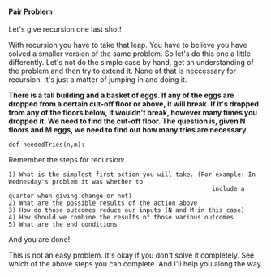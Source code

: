 #### Pair Problem

Let's give recursion one last shot!

With recursion you have to take that leap. You have to believe you have solved a smaller version of the same problem. So let's do this one a little differently. Let's not do the simple case by hand, get an understanding of the problem and then try to extend it. None of that is neccessary for recursion. It's just a matter of jumping in and doing it.

**There is a tall building and a basket of eggs. If any of the eggs are dropped from a certain cut-off floor or above, it will break. If it's dropped from any of the floors below, it wouldn't break, however many times you dropped it. We need to find the cut-off floor. The question is, given N floors and M eggs, we need to find out how many tries are necessary.**

    def neededTries(n,m):

Remember the steps for recursion:

    1) What is the simplest first action you will take. (For example: In Wednesday's problem it was whether to 
                                                            include a quarter when giving change or not)
    2) What are the possible results of the action above
    3) How do those outcomes reduce our inputs (N and M in this case)
    4) How should we combine the results of those various outcomes
    5) What are the end conditions

And you are done!

This is not an easy problem. It's okay if you don't solve it completely. See which of the above steps you can complete. And I'll help you along the way.
